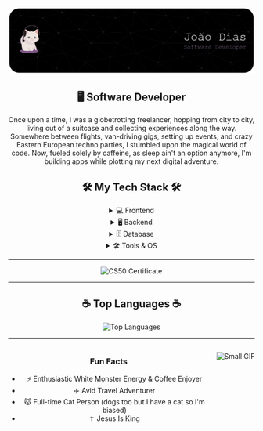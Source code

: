<div align="center">

<img src="./github-header-banner.png" alt="Header" width="800"/>

  ## 🖥️ Software Developer
  Once upon a time, I was a globetrotting freelancer, hopping from city to city, living out of a suitcase and collecting experiences along the way. Somewhere between flights, van-driving gigs, setting up events, and crazy Eastern European techno parties, I stumbled upon the magical world of code. Now, fueled solely by caffeine, as sleep ain't an option anymore, I'm building apps while plotting my next digital adventure.
  
  ## 🛠️ My Tech Stack 🛠️
  
  <details>
    <summary>💻 Frontend</summary>
    <p align="center" style="display:flex; gap:15px; margin-top:10px;">
      <img src="https://cdn.jsdelivr.net/gh/devicons/devicon/icons/html5/html5-original.svg" alt="HTML" width="50" title="HTML"/>
      <img src="https://cdn.jsdelivr.net/gh/devicons/devicon/icons/css3/css3-original.svg" alt="CSS" width="50" title="CSS"/>
      <img src="https://cdn.jsdelivr.net/gh/devicons/devicon/icons/javascript/javascript-original.svg" alt="JavaScript" width="50" title="JavaScript"/>
      <img src="https://cdn.jsdelivr.net/gh/devicons/devicon/icons/bootstrap/bootstrap-plain.svg" alt="Bootstrap" width="50" title="Bootstrap"/>
      <img src="https://cdn.jsdelivr.net/gh/devicons/devicon/icons/react/react-original.svg" alt="React" width="50" title="React"/>
    </p>
  </details>
  
  <details>
    <summary>🖥️ Backend</summary>
    <p align="center" style="display:flex; gap:15px; margin-top:10px;">
      <img src="https://cdn.jsdelivr.net/gh/devicons/devicon/icons/c/c-original.svg" alt="C" width="50" title="C"/>
      <img src="https://cdn.jsdelivr.net/gh/devicons/devicon/icons/java/java-original.svg" alt="Java" width="50" title="Java"/>
      <img src="https://cdn.jsdelivr.net/gh/devicons/devicon/icons/python/python-original.svg" alt="Python" width="50" title="Python"/>
      <img src="https://cdn.jsdelivr.net/gh/devicons/devicon/icons/nodejs/nodejs-original.svg" alt="Node.js" width="50" title="Node.js"/>
      <img src="https://cdn.jsdelivr.net/gh/devicons/devicon/icons/flask/flask-original.svg" alt="Flask" width="50" title="Flask"/>
    </p>
  </details>
  
  <details>
    <summary>🗄️ Database</summary>
    <p align="center" style="display:flex; gap:15px; margin-top:10px;">
      <img src="https://cdn.jsdelivr.net/gh/devicons/devicon/icons/mysql/mysql-original.svg" alt="MySQL" width="50" title="MySQL"/>
      <img src="https://cdn.jsdelivr.net/gh/devicons/devicon/icons/mongodb/mongodb-original.svg" alt="MongoDB" width="50" title="MongoDB"/>
    </p>
  </details>
  
  <details>
    <summary>🛠️ Tools & OS</summary>
    <p align="center" style="display:flex; gap:15px; margin-top:10px;">
      <img src="https://cdn.jsdelivr.net/gh/devicons/devicon/icons/git/git-original.svg" alt="Git" width="50" title="Git"/>
      <img src="https://cdn.jsdelivr.net/gh/devicons/devicon/icons/linux/linux-original.svg" alt="Linux" width="50" title="Linux"/>
    </p>
  </details>
  
  ---
  
  ![CS50 Certificate](https://img.shields.io/badge/CS50-Certificate-blue)
  
  ---
  
  ## ☕ Top Languages ☕
  ![Top Languages](https://github-readme-stats.vercel.app/api/top-langs/?username=joaodias23&layout=compact&theme=radical)
  
  ---
  
  <div style="display:flex; align-items:flex-start; gap:15px;">
    <div style="flex:1;">
      
  ### Fun Facts
   - ⚡ Enthusiastic White Monster Energy & Coffee Enjoyer
   - ✈️ Avid Travel Adventurer
   - 🐱 Full-time Cat Person (dogs too but I have a cat so I'm biased)
   - ✝️ Jesus Is King
    </div>
    
  <img src="https://media3.giphy.com/media/v1.Y2lkPTc5MGI3NjExN3FydjZzYjY5OXRoODV2MW81YTE1ZnBpbWlqZDltNnI3bnZ4dmIybSZlcD12MV9pbnRlcm5hbF9naWZfYnlfaWQmY3Q9Zw/3oKIPnAiaMCws8nOsE/giphy.gif" 
         width="200" 
         alt="Small GIF"/>
  
  </div>

</div>

